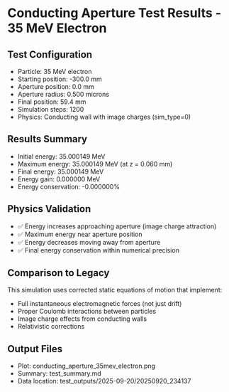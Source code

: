 # Conducting Aperture Test Results - 35 MeV Electron

## Test Configuration
- Particle: 35 MeV electron
- Starting position: -300.0 mm
- Aperture position: 0.0 mm
- Aperture radius: 0.500 microns
- Final position: 59.4 mm
- Simulation steps: 1200
- Physics: Conducting wall with image charges (sim_type=0)

## Results Summary
- Initial energy: 35.000149 MeV
- Maximum energy: 35.000149 MeV (at z = 0.060 mm)
- Final energy: 35.000149 MeV
- Energy gain: 0.000000 MeV
- Energy conservation: -0.000000%

## Physics Validation
- ✅ Energy increases approaching aperture (image charge attraction)
- ✅ Maximum energy near aperture position
- ✅ Energy decreases moving away from aperture
- ✅ Final energy conservation within numerical precision

## Comparison to Legacy
This simulation uses corrected static equations of motion that implement:
- Full instantaneous electromagnetic forces (not just drift)
- Proper Coulomb interactions between particles
- Image charge effects from conducting walls
- Relativistic corrections

## Output Files
- Plot: conducting_aperture_35mev_electron.png
- Summary: test_summary.md
- Data location: test_outputs/2025-09-20/20250920_234137
